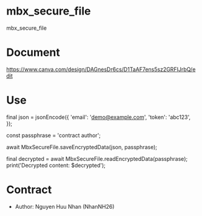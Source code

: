# mbx_secure_file
mbx_secure_file

# Document
https://www.canva.com/design/DAGnesDr6cs/D1TaAF7ens5sz2GRFIJrbQ/edit
# Use
final json = jsonEncode({
'email': 'demo@example.com',
'token': 'abc123',
});

const passphrase = 'contract author';

await MbxSecureFile.saveEncryptedData(json, passphrase);

final decrypted = await MbxSecureFile.readEncryptedData(passphrase);
print('Decrypted content: $decrypted');

# Contract
- Author: Nguyen Huu Nhan (NhanNH26)